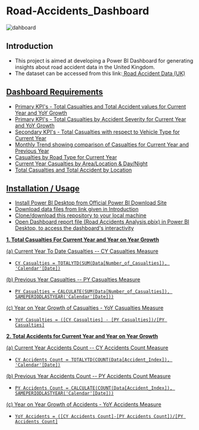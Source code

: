# Road-Accidents_Dashboard

![dahboard](https://github.com/Murriel11/Road-Accidents_Dashboard/assets/129143386/14fbbd5d-266b-47f5-9ffb-9753f8f10228)


## Introduction
<ul>
  <li>This project is aimed at developing a Power BI Dashboard for generating insights about road accident data in the United Kingdom.</li>
  <li>The dataset can be accessed from this link:<a href= "https://drive.google.com/drive/folders/1d9OuJpJPRIwnFMr-29HnLldgAGZjGOWP?usp=sharing"> Road Accident Data (UK)</li>
</ul>


## Dashboard Requirements
<ul>
  <li>Primary KPI's - Total Casualties and Total Accident values for Current Year and YoY Growth</li>
  <li>Primary KPI's - Total Casualties by Accident Severity for Current Year and YoY Growth</li>
  <li>Secondary KPI's - Total Casualties with respect to Vehicle Type for Current Year</li>
  <li>Monthly Trend showing comparison of Casualties for Current Year and Previous Year</li>
  <li>Casualties by Road Type for Current Year</li>
  <li>Current Year Casualties by Area/Location & Day/Night</li>
  <li>Total Casualties and Total Accident by Location</li>
</ul>


## Installation / Usage
<ul>
  <li>Install Power BI Desktop from Official <a href="https://powerbi.microsoft.com/en-us/downloads/" >Power BI Download Site</li>
  <li>Download data files from link given in Introduction</li>
  <li>Clone/download this repository to your local machine</li>
  <li>Open Dashboard report file (Road Accidents Analysis.pbix) in Power BI Desktop, to access the dashboard's interactivity</li>
</ul>



**1. Total Casualties For Current Year and Year on Year Growth**

(a) Current Year To Date Casualties -- CY Casualties Measure
* `CY Casualties = TOTALYTD(SUM(Data[Number_of_Casualties]), 'Calendar'[Date])`

(b) Previous Year Casualties -- PY Casualties Measure
* `PY Casualties = CALCULATE(SUM(Data[Number_of_Casualties]), SAMEPERIODLASTYEAR('Calendar'[Date]))`

(c) Year on Year Growth of Casualties - YoY Casualties Measure
* `YoY Casualties = ([CY Casualties] - [PY Casualties])/[PY Casualties]`

**2. Total Accidents for Current Year and Year on Year Growth**

(a) Current Year Accidents Count -- CY Accidents Count Measure
*  `CY Accidents Count = TOTALYTD(COUNT(Data[Accident_Index]), 'Calendar'[Date])`

(b) Previous Year Accidents Count -- PY Accidents Count Measure
* `PY Accidents Count = CALCULATE(COUNT(Data[Accident_Index]), SAMEPERIODLASTYEAR('Calendar'[Date]))`

(c) Year on Year Growth of Accidents - YoY Accidents Measure
* `YoY Accidents = ([CY Accidents Count]-[PY Accidents Count])/[PY Accidents Count]`
